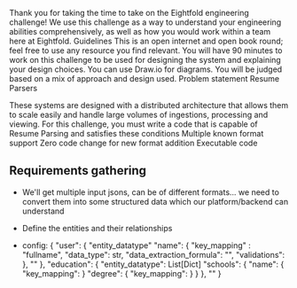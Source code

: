 Thank you for taking the time to take on the Eightfold engineering challenge! We use this challenge as a way to understand your engineering abilities comprehensively, as well as how you would work within a team here at Eightfold. 
Guidelines
This is an open internet and open book round; feel free to use any resource you find relevant.
You will have 90 minutes to work on this challenge to be used for designing the system and explaining your design choices.
You can use Draw.io for diagrams.
You will be judged based on a mix of approach and design used.
Problem statement
Resume Parsers

These systems are designed with a distributed architecture that allows them to scale easily and handle large volumes of ingestions, processing and viewing.
For this challenge, you must write a code that is capable of Resume Parsing and satisfies these conditions
Multiple known format support
Zero code change for new format addition
Executable code

## Requirements gathering
- We'll get multiple input jsons, can be of different formats... we need to convert them into some structured data which our platform/backend can understand
- Define the entities and their relationships

- config:
    {
        "user": {
            "entity_datatype"
            "name": {
                "key_mapping" : "fullname",
                "data_type": str,
                "data_extraction_formula": "",
                "validations": 
            },
            ""
        },
        "education": {
            "entity_datatype": List[Dict]
            "schools": {
                "name": {
                    "key_mapping": 
                }
                "degree": {
                    "key_mapping": 
                }
            }
        },
        ""
    }
